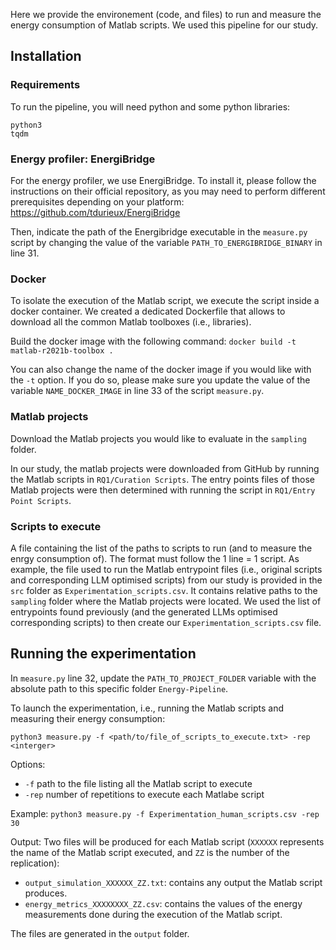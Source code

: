 Here we provide the environement (code, and files) to run and measure the energy consumption of Matlab scripts. We used this pipeline for our study.


## Installation

### Requirements

To run the pipeline, you will need python and some python libraries:
```
python3
tqdm
```
### Energy profiler: EnergiBridge

For the energy profiler, we use EnergiBridge. To install it, please follow the instructions on their official repository, as you may need to perform different prerequisites depending on your platform: https://github.com/tdurieux/EnergiBridge

Then, indicate the path of the Energibridge executable in the `measure.py` script by changing the value of the variable `PATH_TO_ENERGIBRIDGE_BINARY` in line 31.

### Docker

To isolate the execution of the Matlab script, we execute the script inside a docker container. We created a dedicated Dockerfile that allows to download all the common Matlab toolboxes (i.e., libraries). 

Build the docker image with the following command:
`docker build -t matlab-r2021b-toolbox .`

You can also change the name of the docker image if you would like with the `-t` option. If you do so, please make sure you update the value of the variable `NAME_DOCKER_IMAGE` in line 33 of the script `measure.py`.

### Matlab projects

Download the Matlab projects you would like to evaluate in the `sampling` folder.

In our study, the matlab projects were downloaded from GitHub by running the Matlab scripts in `RQ1/Curation Scripts`. The entry points files of those Matlab projects were then determined with running the script in `RQ1/Entry Point Scripts`.


### Scripts to execute

A file containing the list of the paths to scripts to run (and to measure the enrgy consumption of). The format must follow the 1 line = 1 script. 
As example, the file used to run the Matlab entrypoint files (i.e., original scripts and corresponding LLM optimised scripts) from our study is provided in the `src` folder as `Experimentation_scripts.csv`. It contains relative paths to the `sampling` folder where the Matlab projects were located.
We used the list of entrypoints found previously (and the generated LLMs optimised corresponding scripts) to then create our `Experimentation_scripts.csv` file.

## Running the experimentation

In `measure.py` line 32, update the `PATH_TO_PROJECT_FOLDER` variable with the absolute path to this specific folder `Energy-Pipeline`.

To launch the experimentation, i.e., running the Matlab scripts and measuring their energy consumption:

`python3 measure.py -f <path/to/file_of_scripts_to_execute.txt> -rep <interger>`

Options:
- `-f` path to the file listing all the Matlab script to execute
- `-rep` number of repetitions to execute each Matlabe script

Example: `python3 measure.py -f Experimentation_human_scripts.csv -rep 30`

Output:
Two files will be produced for each Matlab script (`XXXXXX` represents the name of the Matlab script executed, and `ZZ` is the number of the replication): 
- `output_simulation_XXXXXX_ZZ.txt`: contains any output the Matlab script produces.
- `energy_metrics_XXXXXXXX_ZZ.csv`: contains the values of the energy measurements done during the execution of the Matlab script.

The files are generated in the `output` folder.
